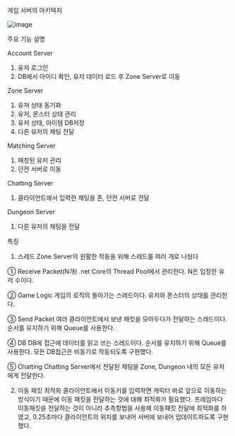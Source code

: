 게임 서버의 아키텍처

![image](https://github.com/MoonHJ98/Server/assets/91938770/cb170dc0-10b9-4ed8-9c3f-51a5f1ea7162)

주요 기능 설명

Account Server
1. 유저 로그인
2. DB에서 아이디 확인, 유저 데이터 로드 후 Zone Server로 이동

Zone Server
1. 유저 상태 동기화
2. 유저, 몬스터 상태 관리
3. 유저 상태, 아이템 DB저장
4. 다른 유저의 채팅 전달

Matching Server
1. 매칭된 유저 관리
2. 던전 서버로 이동

Chatting Server
1. 클라이언트에서 입력한 채팅을 존, 던전 서버로 전달

Dungeon Server
1. 다른 유저의 채팅을 전달

특징
1. 스레드
Zone Server의 원활한 작동을 위해 스레드를 여러 개로 나눴다

① Receive Packet(N개)
.net Core의 Thread Pool에서 관리한다. N은 입장한 유저 수이다.

② Game Logic
게임의 로직의 돌아가는 스레드이다. 유저와 몬스터의 상태를 관리한다.

③ Send Packet
여러 클라이언트에서 보낸 패킷을 모아두다가 전달하는 스레드이다.
순서를 유지하기 위해 Queue를 사용한다.

④ DB
DB에 접근에 데이터를 읽고 쓰는 스레드이다.
순서를 유지하기 위해 Queue를 사용한다.
모든 DB접근은 비동기로 작동되도록 구현했다.

⑤ Chatting
Chatting Server에서 전달된 채팅을 Zone, Dungeon 내의 모든 유저에게 전달한다.

2. 이동 패킷 최적화
클라이언트에서 이동키를 입력하면 캐릭터 바로 앞으로 이동하는 방식이기 때문에 이동 패킷을 전달하는 것에 대해 최적화가 필요했다.
프레임마다 이동패킷을 전달하는 것이 아니라 추측항법을 사용해 이동패킷 전달에 최적화를 하였고, 0.25초마다 클라이언트의 위치를 보내어 서버에 보내어 업데이트하도록 구현했다.
